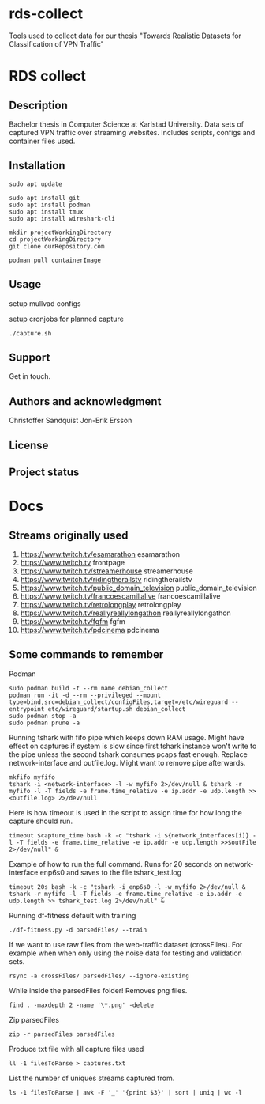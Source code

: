 # rds-collect
Tools used to collect data for our thesis "Towards Realistic Datasets for Classification of VPN Traffic"


# RDS collect

## Description

Bachelor thesis in Computer Science at Karlstad University.
Data sets of captured VPN traffic over streaming websites.
Includes scripts, configs and container files used.

## Installation

```
sudo apt update

sudo apt install git
sudo apt install podman
sudo apt install tmux
sudo apt install wireshark-cli

mkdir projectWorkingDirectory
cd projectWorkingDirectory
git clone ourRepository.com

podman pull containerImage
```

## Usage

setup mullvad configs

setup cronjobs for planned capture

```
./capture.sh
```

## Support

Get in touch.

## Authors and acknowledgment

Christoffer Sandquist
Jon-Erik Ersson

## License

## Project status

# Docs

## Streams originally used

1.  https://www.twitch.tv/esamarathon esamarathon
2.  https://www.twitch.tv frontpage
3.  https://www.twitch.tv/streamerhouse streamerhouse
4.  https://www.twitch.tv/ridingtherailstv ridingtherailstv
5.  https://www.twitch.tv/public_domain_television public_domain_television
6.  https://www.twitch.tv/francoescamillalive francoescamillalive
7.  https://www.twitch.tv/retrolongplay retrolongplay
8.  https://www.twitch.tv/reallyreallylongathon reallyreallylongathon
9.  https://www.twitch.tv/fgfm fgfm
10. https://www.twitch.tv/pdcinema pdcinema

## Some commands to remember

Podman

```
sudo podman build -t --rm name debian_collect
podman run -it -d --rm --privileged --mount type=bind,src=debian_collect/configFiles,target=/etc/wireguard --entrypoint etc/wireguard/startup.sh debian_collect
sudo podman stop -a
sudo podman prune -a
```

Running tshark with fifo pipe which keeps down RAM usage. Might have effect on captures if system is slow since first tshark instance won't write to the pipe unless the second tshark consumes pcaps fast enough. Replace network-interface and outfile.log. Might want to remove pipe afterwards.

```
mkfifo myfifo
tshark -i <network-interface> -l -w myfifo 2>/dev/null & tshark -r myfifo -l -T fields -e frame.time_relative -e ip.addr -e udp.length >> <outfile.log> 2>/dev/null
```

Here is how timeout is used in the script to assign time for how long the capture should run.

```
timeout $capture_time bash -k -c "tshark -i ${network_interfaces[i]} -l -T fields -e frame.time_relative -e ip.addr -e udp.length >>$outFile 2>/dev/null" &
```

Example of how to run the full command. Runs for 20 seconds on network-interface enp6s0 and saves to the file tshark_test.log

```
timeout 20s bash -k -c "tshark -i enp6s0 -l -w myfifo 2>/dev/null & tshark -r myfifo -l -T fields -e frame.time_relative -e ip.addr -e udp.length >> tshark_test.log 2>/dev/null" &
```

Running df-fitness default with training

```
./df-fitness.py -d parsedFiles/ --train
```

If we want to use raw files from the web-traffic dataset (crossFiles). For example when when only using the noise data for testing and validation sets.

```
rsync -a crossFiles/ parsedFiles/ --ignore-existing
```

While inside the parsedFiles folder! Removes png files.

```
find . -maxdepth 2 -name '\*.png' -delete
```

Zip parsedFiles

```
zip -r parsedFiles parsedFiles
```

Produce txt file with all capture files used

```
ll -1 filesToParse > captures.txt
```

List the number of uniques streams captured from.

```
ls -1 filesToParse | awk -F '_' '{print $3}' | sort | uniq | wc -l
```
